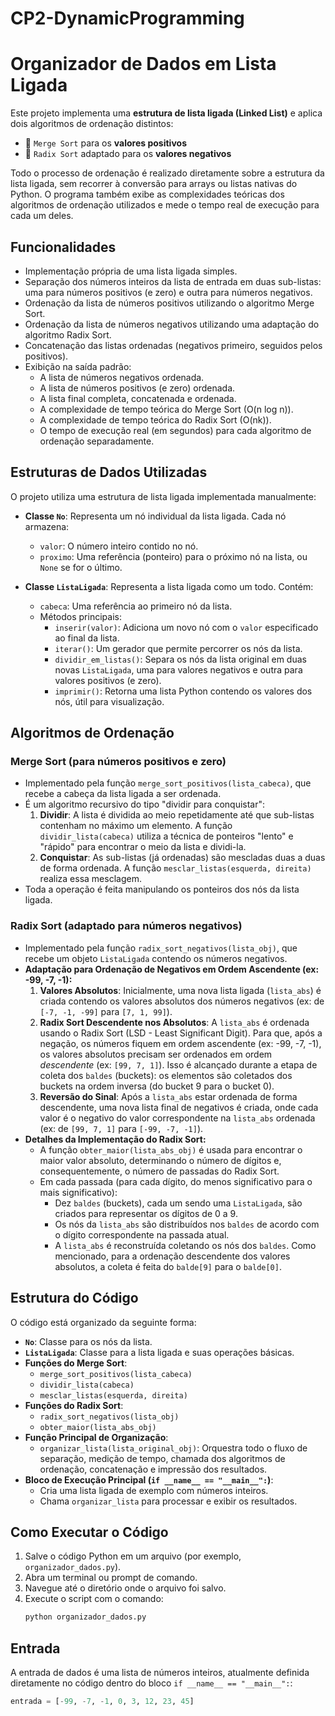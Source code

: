 # CP2-DynamicProgramming

# Organizador de Dados em Lista Ligada 

Este projeto implementa uma **estrutura de lista ligada (Linked List)** e aplica dois algoritmos de ordenação distintos:

- 🔵 `Merge Sort` para os **valores positivos**
- 🔴 `Radix Sort` adaptado para os **valores negativos**


Todo o processo de ordenação é realizado diretamente sobre a estrutura da lista ligada, sem recorrer à conversão para arrays ou listas nativas do Python. O programa também exibe as complexidades teóricas dos algoritmos de ordenação utilizados e mede o tempo real de execução para cada um deles.

## Funcionalidades
* Implementação própria de uma lista ligada simples.
* Separação dos números inteiros da lista de entrada em duas sub-listas: uma para números positivos (e zero) e outra para números negativos.
* Ordenação da lista de números positivos utilizando o algoritmo Merge Sort.
* Ordenação da lista de números negativos utilizando uma adaptação do algoritmo Radix Sort.
* Concatenação das listas ordenadas (negativos primeiro, seguidos pelos positivos).
* Exibição na saída padrão:
    * A lista de números negativos ordenada.
    * A lista de números positivos (e zero) ordenada.
    * A lista final completa, concatenada e ordenada.
    * A complexidade de tempo teórica do Merge Sort (O(n log n)).
    * A complexidade de tempo teórica do Radix Sort (O(nk)).
    * O tempo de execução real (em segundos) para cada algoritmo de ordenação separadamente.

## Estruturas de Dados Utilizadas
O projeto utiliza uma estrutura de lista ligada implementada manualmente:

* **Classe `No`**: Representa um nó individual da lista ligada. Cada nó armazena:
    * `valor`: O número inteiro contido no nó.
    * `proximo`: Uma referência (ponteiro) para o próximo nó na lista, ou `None` se for o último.

* **Classe `ListaLigada`**: Representa a lista ligada como um todo. Contém:
    * `cabeca`: Uma referência ao primeiro nó da lista.
    * Métodos principais:
        * `inserir(valor)`: Adiciona um novo nó com o `valor` especificado ao final da lista.
        * `iterar()`: Um gerador que permite percorrer os nós da lista.
        * `dividir_em_listas()`: Separa os nós da lista original em duas novas `ListaLigada`, uma para valores negativos e outra para valores positivos (e zero).
        * `imprimir()`: Retorna uma lista Python contendo os valores dos nós, útil para visualização.

## Algoritmos de Ordenação

### Merge Sort (para números positivos e zero)
* Implementado pela função `merge_sort_positivos(lista_cabeca)`, que recebe a cabeça da lista ligada a ser ordenada.
* É um algoritmo recursivo do tipo "dividir para conquistar":
    1.  **Dividir**: A lista é dividida ao meio repetidamente até que sub-listas contenham no máximo um elemento. A função `dividir_lista(cabeca)` utiliza a técnica de ponteiros "lento" e "rápido" para encontrar o meio da lista e dividi-la.
    2.  **Conquistar**: As sub-listas (já ordenadas) são mescladas duas a duas de forma ordenada. A função `mesclar_listas(esquerda, direita)` realiza essa mesclagem.
* Toda a operação é feita manipulando os ponteiros dos nós da lista ligada.

### Radix Sort (adaptado para números negativos)
* Implementado pela função `radix_sort_negativos(lista_obj)`, que recebe um objeto `ListaLigada` contendo os números negativos.
* **Adaptação para Ordenação de Negativos em Ordem Ascendente (ex: -99, -7, -1):**
    1.  **Valores Absolutos**: Inicialmente, uma nova lista ligada (`lista_abs`) é criada contendo os valores absolutos dos números negativos (ex: de `[-7, -1, -99]` para `[7, 1, 99]`).
    2.  **Radix Sort Descendente nos Absolutos**: A `lista_abs` é ordenada usando o Radix Sort (LSD - Least Significant Digit). Para que, após a negação, os números fiquem em ordem ascendente (ex: -99, -7, -1), os valores absolutos precisam ser ordenados em ordem *descendente* (ex: `[99, 7, 1]`). Isso é alcançado durante a etapa de coleta dos `baldes` (buckets): os elementos são coletados dos buckets na ordem inversa (do bucket 9 para o bucket 0).
    3.  **Reversão do Sinal**: Após a `lista_abs` estar ordenada de forma descendente, uma nova lista final de negativos é criada, onde cada valor é o negativo do valor correspondente na `lista_abs` ordenada (ex: de `[99, 7, 1]` para `[-99, -7, -1]`).
* **Detalhes da Implementação do Radix Sort:**
    * A função `obter_maior(lista_abs_obj)` é usada para encontrar o maior valor absoluto, determinando o número de dígitos e, consequentemente, o número de passadas do Radix Sort.
    * Em cada passada (para cada dígito, do menos significativo para o mais significativo):
        * Dez `baldes` (buckets), cada um sendo uma `ListaLigada`, são criados para representar os dígitos de 0 a 9.
        * Os nós da `lista_abs` são distribuídos nos `baldes` de acordo com o dígito correspondente na passada atual.
        * A `lista_abs` é reconstruída coletando os nós dos `baldes`. Como mencionado, para a ordenação descendente dos valores absolutos, a coleta é feita do `balde[9]` para o `balde[0]`.

## Estrutura do Código
O código está organizado da seguinte forma:

* **`No`**: Classe para os nós da lista.
* **`ListaLigada`**: Classe para a lista ligada e suas operações básicas.
* **Funções do Merge Sort**:
    * `merge_sort_positivos(lista_cabeca)`
    * `dividir_lista(cabeca)`
    * `mesclar_listas(esquerda, direita)`
* **Funções do Radix Sort**:
    * `radix_sort_negativos(lista_obj)`
    * `obter_maior(lista_abs_obj)`
* **Função Principal de Organização**:
    * `organizar_lista(lista_original_obj)`: Orquestra todo o fluxo de separação, medição de tempo, chamada dos algoritmos de ordenação, concatenação e impressão dos resultados.
* **Bloco de Execução Principal (`if __name__ == "__main__":`)**:
    * Cria uma lista ligada de exemplo com números inteiros.
    * Chama `organizar_lista` para processar e exibir os resultados.

## Como Executar o Código
1.  Salve o código Python em um arquivo (por exemplo, `organizador_dados.py`).
2.  Abra um terminal ou prompt de comando.
3.  Navegue até o diretório onde o arquivo foi salvo.
4.  Execute o script com o comando:
    ```bash
    python organizador_dados.py
    ```

## Entrada
A entrada de dados é uma lista de números inteiros, atualmente definida diretamente no código dentro do bloco `if __name__ == "__main__":`:
```python
entrada = [-99, -7, -1, 0, 3, 12, 23, 45]
